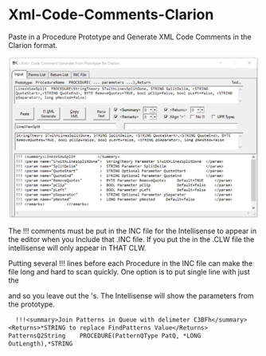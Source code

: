 # Xml-Code-Comments-Clarion

Paste in a Procedure Prototype and Generate XML Code Comments in the Clarion format.

![capture](readme.png)

The !!! <Xml> comments must be put in the INC file for the Intellisense to appear in
 the editor when you Include that .INC file. 
 If you put the <Xml> in the .CLW file the intellisense will only appear in THAT CLW.
 
Putting several !!! <Xml> lines before each Procedure in the INC file can make
 the file long and hard to scan quickly. One option is to put single line with just
the <Summary> and <Returns> so you leave out the <param>'s.
 The Intellisense will show the parameters from the prototype.

```Clarion
  !!!<summary>Join Patterns in Queue with delimeter C3BFh</summary><Returns>*STRING to replace FindPatterns Value</Returns>
PatternsQ2String    PROCEDURE(PatternQType PatQ, *LONG OutLength),*STRING
```